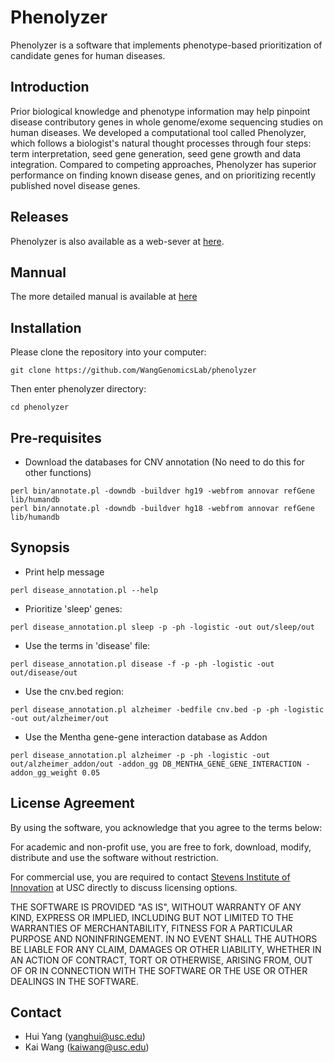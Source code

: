 # Phenolyzer
Phenolyzer is a software that implements phenotype-based prioritization of candidate  genes for human diseases.

## Introduction
Prior biological knowledge and phenotype information may help pinpoint disease contributory genes in whole genome/exome sequencing studies on human diseases. We developed a computational tool called Phenolyzer, which follows a biologist's natural thought processes through four steps: term interpretation, seed gene generation, seed gene growth and data integration. Compared to competing approaches, Phenolyzer has superior performance on finding known disease genes, and on prioritizing recently published novel disease genes.

## Releases
Phenolyzer is also available as a web-sever at [here](http://phenolyzer.usc.edu).

## Mannual
The more detailed manual is available at [here](http://phenolyzer.usc.edu/download/Phenolyzer_manual.pdf) 

## Installation
Please clone the repository into your computer:
```
git clone https://github.com/WangGenomicsLab/phenolyzer
```
Then enter phenolyzer directory:
```
cd phenolyzer
```

## Pre-requisites
- Download the databases for CNV annotation (No need to do this for other functions)
```
perl bin/annotate.pl -downdb -buildver hg19 -webfrom annovar refGene lib/humandb
perl bin/annotate.pl -downdb -buildver hg18 -webfrom annovar refGene lib/humandb
```

## Synopsis

- Print help message
```
perl disease_annotation.pl --help
```

- Prioritize 'sleep' genes: 
```
perl disease_annotation.pl sleep -p -ph -logistic -out out/sleep/out
```

- Use the terms in 'disease' file:
```
perl disease_annotation.pl disease -f -p -ph -logistic -out out/disease/out
```

- Use the cnv.bed region:
```
perl disease_annotation.pl alzheimer -bedfile cnv.bed -p -ph -logistic -out out/alzheimer/out
```

- Use the Mentha gene-gene interaction database as Addon
```
perl disease_annotation.pl alzheimer -p -ph -logistic -out out/alzheimer_addon/out -addon_gg DB_MENTHA_GENE_GENE_INTERACTION -addon_gg_weight 0.05
```

## License Agreement
By using the software, you acknowledge that you agree to the terms below:

For academic and non-profit use, you are free to fork, download, modify, distribute and use the software without restriction.

For commercial use, you are required to contact [Stevens Institute of Innovation](https://stevens.usc.edu/contact-us/) at USC directly to discuss licensing options.

THE SOFTWARE IS PROVIDED "AS IS", WITHOUT WARRANTY OF ANY KIND, EXPRESS OR IMPLIED, INCLUDING BUT NOT LIMITED TO THE WARRANTIES OF MERCHANTABILITY, FITNESS FOR A PARTICULAR PURPOSE AND NONINFRINGEMENT. IN NO EVENT SHALL THE AUTHORS BE LIABLE FOR ANY CLAIM, DAMAGES OR OTHER LIABILITY, WHETHER IN AN ACTION OF CONTRACT, TORT OR OTHERWISE, ARISING FROM, OUT OF OR IN CONNECTION WITH THE SOFTWARE OR THE USE OR OTHER DEALINGS IN THE SOFTWARE.

## Contact
- Hui Yang (yanghui@usc.edu)
- Kai Wang (kaiwang@usc.edu)


